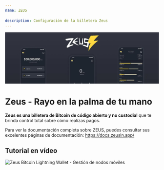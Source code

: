 ```yaml
---
name: ZEUS

description: Configuración de la billetera Zeus
---
```


![Zeus](assets/cover.jpeg)

# Zeus - Rayo en la palma de tu mano

**Zeus es una billetera de Bitcoin de código abierto y no custodial** que te brinda control total sobre cómo realizas pagos.

Para ver la documentación completa sobre ZEUS, puedes consultar sus excelentes páginas de documentación: https://docs.zeusln.app/

## Tutorial en vídeo

![Zeus Bitcoin Lightning Wallet - Gestión de nodos móviles](https://youtu.be/hmmehTnV3ys)
